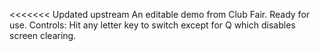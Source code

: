 <<<<<<< Updated upstream
An editable demo from Club Fair. Ready for use.
Controls: Hit any letter key to switch except for Q which disables screen clearing.